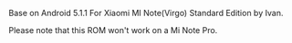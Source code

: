 Base on Android 5.1.1 For Xiaomi MI Note(Virgo) Standard Edition by Ivan.

Please note that this ROM won't work on a Mi Note Pro.
